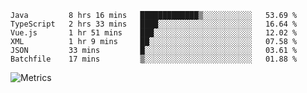 <!--START_SECTION:waka-->

```text
Java         8 hrs 16 mins   █████████████▒░░░░░░░░░░░   53.69 %
TypeScript   2 hrs 33 mins   ████░░░░░░░░░░░░░░░░░░░░░   16.64 %
Vue.js       1 hr 51 mins    ███░░░░░░░░░░░░░░░░░░░░░░   12.02 %
XML          1 hr 9 mins     ██░░░░░░░░░░░░░░░░░░░░░░░   07.58 %
JSON         33 mins         █░░░░░░░░░░░░░░░░░░░░░░░░   03.61 %
Batchfile    17 mins         ▒░░░░░░░░░░░░░░░░░░░░░░░░   01.88 %
```

<!--END_SECTION:waka-->

![Metrics](https://metrics.lecoq.io/TachibanaKimika?template=classic&base.activity=0&base.community=0&base.repositories=0&languages=1&isocalendar=1&isocalendar.duration=half-year&languages.limit=8&languages.sections=most-used&languages.colors=github&languages.threshold=0%25&languages.indepth=false&languages.recent.load=300&languages.recent.days=14&config.timezone=Asia%2FShanghai)
